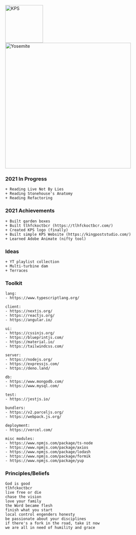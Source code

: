 <a href="https://kingpoststudio.com/" target="_blank"><img src="https://kingpoststudio.com/images/kps-logo.png" alt="KPS" width="120" /></a>
<br />
<img src="https://kingpoststudio.com/images/yosemite-day.png" alt="Yosemite" width="400"/>


### 2021 In Progress
```
+ Reading Live Not By Lies
+ Reading Stonehouse's Anatomy
+ Reading Refactoring
```

### 2021 Achievements
```
+ Built garden boxes
+ Built tlhfckoctbcr (https://tlhfckoctbcr.com/)
+ Created KPS logo (finally)
+ Built simple KPS Website (https://kingpoststudio.com/)
+ Learned Adobe Animate (nifty tool)
```

### Ideas
```
+ YT playlist collection
+ Multi-turbine dam
+ Terraces
```

### Toolkit
```
lang:
- https://www.typescriptlang.org/

client:
- https://nextjs.org/
- https://reactjs.org/
- https://angular.io/

ui:
- https://cssinjs.org/
- https://blueprintjs.com/
- https://material.io/
- https://tailwindcss.com/

server:
- https://nodejs.org/
- https://expressjs.com/
- https://deno.land/

db:
- https://www.mongodb.com/
- https://www.mysql.com/

test:
- https://jestjs.io/

bundlers:
- https://v2.parceljs.org/
- https://webpack.js.org/

deployment:
- https://vercel.com/

misc modules:
- https://www.npmjs.com/package/ts-node
- https://www.npmjs.com/package/axios
- https://www.npmjs.com/package/lodash
- https://www.npmjs.com/package/formik
- https://www.npmjs.com/package/yup
```

### Principles/Beliefs
```
God is good
tlhfckoctbcr
live free or die
chase the vision
love your family
the Word became flesh
finish what you start
local control engenders honesty
be passionate about your disciplines
if there's a fork in the road, take it now
we are all in need of humility and grace
```
